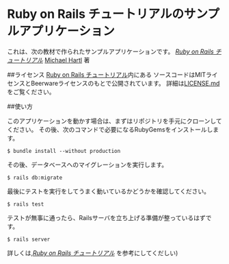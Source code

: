 # Ruby on Rails チュートリアルのサンプルアプリケーション

これは、次の教材で作られたサンプルアプリケーションです。
[*Ruby on Rails チュートリアル*](https://railsturorial.jp/)
[Michael Hartl](http://www.michaelhartl.com/) 著

##ライセンス
[Ruby on Rails チュートリアル](https://railstutorial.jp/)内にある
ソースコードはMITライセンスとBeerwareライセンスのもとで公開されています。
詳細は[LICENSE.md](LICENSE.md)をご覧ください。

##使い方

このアプリケーションを動かす場合は、まずはリポジトリを手元にクローンしてください。
その後、次のコマンドで必要になるRubyGemsをインストールします。

```
$ bundle install --without production 
```

その後、データベースへのマイグレーションを実行します。

```
$ rails db:migrate
```

最後にテストを実行をしてうまく動いているかどうかを確認してください。

```
$ rails test 
```

テストが無事に通ったら、Railsサーバを立ち上げる準備が整っているはずです。

```
$ rails server
```
詳しくは,[*Ruby on Rails チュートリアル*](https://railstuutorial.jp)
を参考にしてくだしい)




